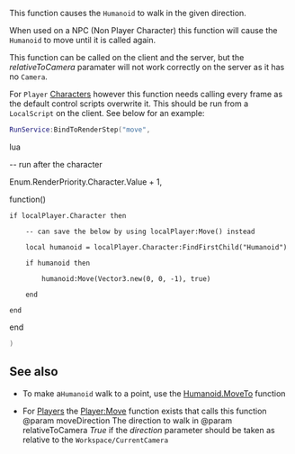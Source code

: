 This function causes the `Humanoid` to walk in the given direction.

When used on a NPC (Non Player Character) this function will cause the `Humanoid` to move until it is called again.

This function can be called on the client and the server, but the *relativeToCamera* paramater will not work correctly on the server as it has no `Camera`.

For `Player` [Characters](https://developer.roblox.com/api-reference/property/Player/Character) however this function needs calling every frame as the default control scripts overwrite it. This should be run from a `LocalScript` on the client. See below for an example:

```lua
RunService:BindToRenderStep("move",
```

lua

-- run after the character

Enum.RenderPriority.Character.Value + 1,

function()

    if localPlayer.Character then

        -- can save the below by using localPlayer:Move() instead

        local humanoid = localPlayer.Character:FindFirstChild("Humanoid")

        if humanoid then

            humanoid:Move(Vector3.new(0, 0, -1), true)

        end

    end

end

```lua
)
```

## See also

 - To make a`Humanoid` walk to a point, use the [Humanoid.MoveTo](https://developer.roblox.com/api-reference/function/Humanoid/MoveTo) function

 - For [Players](https://developer.roblox.com/api-reference/class/Player) the [Player:Move](https://developer.roblox.com/api-reference/function/Player/Move) function exists that calls this function
@param moveDirection The direction to walk in
@param relativeToCamera *True* if the *direction* parameter should be taken as relative to the `Workspace/CurrentCamera`